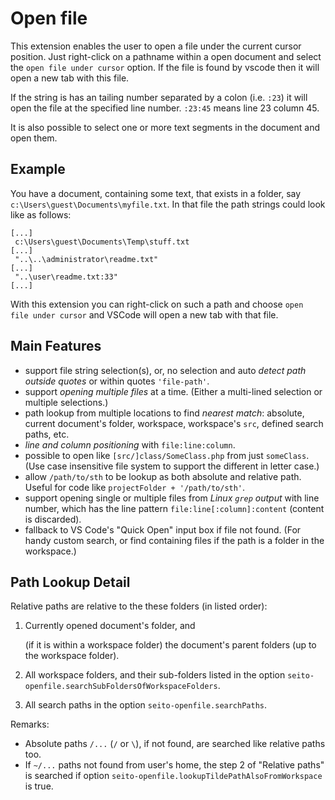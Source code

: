 # Open file

This extension enables the user to open a file under the current cursor position. Just right-click on a pathname within a open document and select the ```open file under cursor``` option.
If the file is found by vscode then it will open a new tab with this file.

If the string is has an tailing number separated by a colon (i.e. `:23`) it will open the file at the specified line number.  `:23:45` means line 23 column 45.

It is also possible to select one or more text segments in the document and open them.

## Example

You have a document, containing some text, that exists in a folder, say ```c:\Users\guest\Documents\myfile.txt```.
In that file the path strings could look like as follows:

```
[...]
 c:\Users\guest\Documents\Temp\stuff.txt
[...]
 "..\..\administrator\readme.txt"
[...]
 "..\user\readme.txt:33"
[...]
```

With this extension you can right-click on such a path and choose ```open file under cursor``` and VSCode will open a new tab with that file.

## Main Features

- support file string selection(s), or, no selection and auto *detect path outside quotes* or within quotes `'file-path'`.
- support *opening multiple files* at a time.  (Either a multi-lined selection or multiple selections.)
- path lookup from multiple locations to find *nearest match*: absolute, current document's folder, workspace, workspace's `src`, defined search paths, etc.
- *line and column positioning* with `file:line:column`.
- possible to open like `[src/]class/SomeClass.php` from just `someClass`.  (Use case insensitive file system to support the different in letter case.)
- allow `/path/to/sth` to be lookup as both absolute and relative path.  Useful for code like `projectFolder + '/path/to/sth'`.
- support opening single or multiple files from *Linux `grep` output* with line number, which has the line pattern `file:line[:column]:content` (content is discarded).
- fallback to VS Code's "Quick Open" input box if file not found.  (For handy custom search, or find containing files if the path is a folder in the workspace.)

## Path Lookup Detail

Relative paths are relative to the these folders (in listed order):

1. Currently opened document's folder, and

    (if it is within a workspace folder) the document's parent folders (up to the workspace folder).

2. All workspace folders, and their sub-folders listed in the option `seito-openfile.searchSubFoldersOfWorkspaceFolders`.

3. All search paths in the option `seito-openfile.searchPaths`.

Remarks:
- Absolute paths `/...` (`/` or `\`), if not found, are searched like relative paths too.
- If `~/...` paths not found from user's home, the step 2 of "Relative paths" is searched if option `seito-openfile.lookupTildePathAlsoFromWorkspace` is true.
